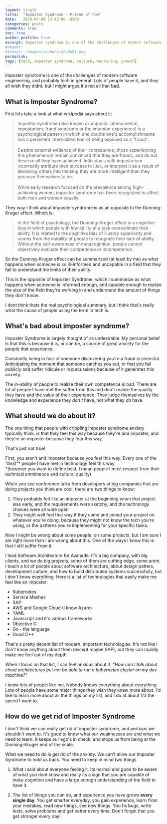 ```yaml
---
layout: single
title:  "Imposter Syndrome - Friend of Foe"
date:   2020-07-09 13:43:00 -0500
categories: posts
comments: true
toc: true
author_profile: true
excerpt: Imposter syndrome is one of the challenges of modern software engineering, and probably tech in general. Lots of people have it, and they all wish they didnt, but I might argue it's not all that bad.
#header:
#teaser: /images/shuhari/ShuHaRi.png
permalink: 
tags: [tech, imposter syndrome, culture, mentoring, growth]
---
```


Imposter syndrome is one of the challenges of modern software engineering, and probably tech in general. Lots of people have it, and they all wish they didnt, but I might argue it's not all that bad.

## What is Imposter Syndrome?

First lets take a look at what wikipedia says about it:
 
 >Impostor syndrome (also known as impostor phenomenon, impostorism, fraud syndrome or the impostor experience) is a psychological pattern in which one doubts one's accomplishments has a persistent internalized fear of being exposed as a "fraud".
 <br><br>Despite external evidence of their competence, those experiencing this phenomenon remain convinced that they are frauds, and do not deserve all they have achieved. Individuals with impostorism incorrectly attribute their success to luck, or interpret it as a result of deceiving others into thinking they are more intelligent than they perceive themselves to be. <br><br>While early research focused on the prevalence among high-achieving women, impostor syndrome has been recognized to affect both men and women equally.

They way i think about imposter syndrome is as an opposite to the Dunning-Kruger effect.
Which is:

>In the field of psychology, the Dunning–Kruger effect is a cognitive bias in which people with low ability at a task overestimate their ability. It is related to the cognitive bias of illusory superiority and comes from the inability of people to recognize their lack of ability. Without the self-awareness of metacognition, people cannot objectively evaluate their competence or incompetence.

So the Dunning-Kruger effect can be summarized (at least by me) as what happens when someone is so ill-informed and uncapable in a field that they fail to understand the limits of their ability. 

This is the opposite of Imposter Syndrome, which I summarize as what happens when someone is informed enough, and capable enough to realize the size of the field they're working in and understand the amount of things they don't know.

I dont think thats the real psychological summary, but I think that's really what the cause of people using the term in tech is.

## What's bad about imposter syndrome?

Imposter Syndrome is largely thought of as undesirable.
My personal belief is that this is because it is, or can be, a source of great anxiety for the people that experience.

Constantly being in fear of someone discovering you're a fraud is stressful.
Anticipating the moment that someone catches you out, or that you fail publicly and suffer ridicule or repurcussions because of it generates this anxiety.

The in-ability of people to realize their own competence is bad.
There are lot of people I have met the suffer from this and don't realize the quality they have and the value of their experience.
They judge themselves by the knowledge and experience they *don't* have, not what they *do* have.

## What should we do about it?

The one thing that people with crippling imposter syndrome anxiety typically think, is that they feel this way because they're and imposter, and they're an imposter because they fear this way.

That's just not true!

First, you aren't and imposter because you feel this way.
Every one of the *"best"** people I have met in technology feel this way <br>
*(however you want to define best, I mean people I most respect from their technical emminence and cultural quality)

When you see conference talks from developers at big companies that are doing projects you think are cool, there are two things to know:

1. They probably felt like an imposter at the beginning when that project was early, and the requirements were sketchy, and the technology choices were all wide open
2. They might well feel that way if they came and joined your project on whatever you're doing, because they might not know the tech you're using, or the patterns you're implementing for your specific tasks. 

Now I might be wrong about some people, on some projects, but I am sure I am right more than I am wrong about this. One of the ways I know this is that I still suffer from it. 

I lead Software Architecture for Avanade. It's a big company, with big clients, and we do big projects, some of them are cutting edge, some arent.
I teach a lot of people about software architecture, about design patters, development culture, and how to build distributed systems successfully, but I don't know everything.
Here is a list of technologies that easily make me feel like an imposter:
- Kubernetes
- Service Meshes
- SAP
- AWS and Google Cloud (I know Azure)
- YAML
- Javascript and it's various frameworks
- Objective C
- Go - the language
- Good C++

That's a pretty decent list of modern, important technologies.
It's not like I don't know anything about them (except maybe SAP), but they can rapidly make me feel out of my depth. 

When I focus on that list, I can feel anxious about it. *"How can I talk about cloud architectures but not be able to run a kubernetes cluster on my dev machine?"*

I know lots of people like me. Nobody knows everything about everything. Lots of people have some major things they wish they knew more about. I'd like to learn more about all the things on my list, and I do at about 1/3 the speed I want to.

## How do we get rid of Imposter Syndrome

I don't think we can really get rid of imposter syndrome, and perhaps we shouldn't want to.
It's good to know what our weaknesses are and what we need to learn.
It keeps our ego's in check, and stops us from being at the Dunning-Kruger end of the scale.

What we need to do is get rid of the anxiety. We can't allow our Imposter Syndrome to hold us back.
You need to keep in mind two things

1) What I said about everyone feeling it. Its normal and good to be aware of what you dont know and really its a sign that you are capable of meta-cognition and have a large enough understanding of the field to have it.

2) The list of things you can do, and experience you have grows **every single day**. You get smarter everyday, you gain experience, learn from your mistakes, read new things, see new things. You fix bugs, write tests, solve problems and get better every time. Don't forget that you get stronger every day!


